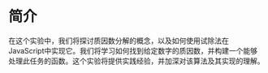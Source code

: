 # 简介

在这个实验中，我们将探讨质因数分解的概念，以及如何使用试除法在JavaScript中实现它。我们将学习如何找到给定数字的质因数，并构建一个能够处理此任务的函数。这个实验将提供实践经验，并加深对该算法及其实现的理解。
